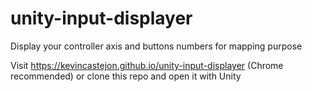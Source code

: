 # unity-input-displayer
Display your controller axis and buttons numbers for mapping purpose

Visit https://kevincastejon.github.io/unity-input-displayer (Chrome recommended) or clone this repo and open it with Unity
